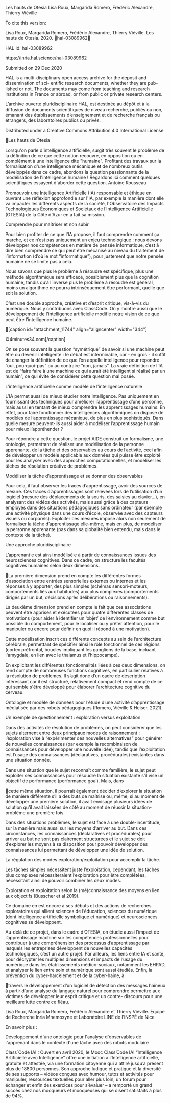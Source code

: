 Les hauts de Otesia
Lisa Roux, Margarida Romero, Frédéric Alexandre, Thierry Viéville

To cite this version:

Lisa Roux, Margarida Romero, Frédéric Alexandre, Thierry Viéville. Les hauts de Otesia. 2020.
￿hal-03089962￿

HAL Id: hal-03089962

https://inria.hal.science/hal-03089962

Submitted on 29 Dec 2020

HAL is a multi-disciplinary open access
archive for the deposit and dissemination of sci-
entific research documents, whether they are pub-
lished or not. The documents may come from
teaching and research institutions in France or
abroad, or from public or private research centers.

L’archive ouverte pluridisciplinaire HAL, est
destinée au dépôt et à la diffusion de documents
scientifiques de niveau recherche, publiés ou non,
émanant des établissements d’enseignement et de
recherche français ou étrangers, des laboratoires
publics ou privés.

Distributed under a Creative Commons Attribution 4.0 International License

Les hauts de Otesia

Lorsqu'on parle d'intelligence artificielle, surgit très souvent le problème de la définition de ce que 
cette notion recouvre, en opposition ou en complément à une intelligence dite "humaine". Profitant des 
travaux sur la formalisation d'une intelligence mécanique et de nombreux outils développés dans ce 
cadre, abordons la question passionnante de la modélisation de l'intelligence humaine ! Regardons ici 
comment quelques scientifiques essayent d'aborder cette question. Antoine Rousseau

Promouvoir une Intelligence Artificielle (IA) responsable et éthique en ouvrant une réflexion 
approfondie sur l'IA, par exemple la manière dont elle va impacter les différents aspects de la société, 
l'Observatoire des Impacts Technologiques Économiques et Sociétaux de l’Intelligence Artificielle 
(OTESIA) de la Côte d'Azur en a fait sa mission. 

Comprendre pour maîtriser et non subir

Pour bien profiter de ce que l’IA propose, il faut comprendre comment ça marche, et ce n’est pas 
uniquement un enjeu technologique : nous devons développer nos compétences en matière de pensée 
informatique, c’est à dire bien comprendre ce qui peut être mécanisé au niveau du traitement de 
l’information (d’où le mot “informatique”), pour justement que notre pensée humaine ne se limite pas à
cela. 

Nous savons que plus le problème à résoudre est spécifique, plus une méthode algorithmique sera 
efficace, possiblement plus que la cognition humaine, tandis qu’à l’inverse plus le problème à résoudre 
est général, moins un algorithme ne pourra intrinsèquement être performant, quelle que soit la solution.

C’est une double approche, créative et d’esprit critique, vis-à-vis du numérique. Nous y contribuons 
avec ClassCode. On y montre aussi que le développement de l’intelligence artificielle modifie notre 
vision de ce que peut être l’intelligence humaine.

[caption id="attachment\_11744" align="aligncenter" width="344"]

 ©4minutes34.com[/caption]

On se pose souvent la question “symétrique” de savoir si une machine peut être ou devenir 
intelligente : le débat est interminable, car - en gros - il suffit de changer la définition de ce que l’on 
appelle intelligence pour répondre “oui, pourquoi-pas” ou au contraire “non, jamais”. La vraie 
définition de l’IA est de “faire faire à une machine ce qui aurait été intelligent si réalisé par un humain”,
ce qui évite de considérer cette question mal posée. 

L’intelligence artificielle comme modèle de l’intelligence naturelle

L’IA permet aussi de mieux étudier notre intelligence. Pas uniquement en fournissant des techniques 
pour améliorer l’apprentissage d’une personne, mais aussi en tentant de mieux comprendre les 
apprentissages humains. En effet, pour faire fonctionner des intelligences algorithmiques on dispose de 
modèles de l’apprentissage mécanique, de plus en plus sophistiqués. Dans quelle mesure peuvent-ils 
aussi aider à modéliser l’apprentissage humain pour mieux l’appréhender ?

Pour répondre à cette question, le projet AIDE construit un formalisme, une ontologie, permettant de 
réaliser une modélisation de la personne apprenante, de la tâche et des observables au cours de 
l’activité, ceci afin de développer un modèle applicable aux données qui puisse être exploité pour les 
analyser avec des approches computationnelles, et modéliser les tâches de résolution créative de 
problèmes.

Modéliser la tâche d’apprentissage et se donner des observables

Pour cela, il faut observer les traces d’apprentissage, avoir des sources de mesure. Ces traces 
d’apprentissages sont relevées lors de l’utilisation d’un logiciel (mesure des déplacements de la souris, 
des saisies au clavier...), en analysant des vidéos des activités, mais aussi grâce à des capteurs employés
dans des situations pédagogiques sans ordinateur (par exemple une activité physique dans une cours 
d’école, observée avec des capteurs visuels ou corporels). Exploiter ces mesures impose alors non 
seulement de formaliser la tâche d’apprentissage elle-même, mais en plus, de modéliser la personne 
apprenante (pas dans sa globalité bien entendu, mais dans le contexte de la tâche).

Une approche pluridisciplinaire

L’apprenant·e est ainsi modélisé·e à partir de connaissances issues des neurosciences cognitives. Dans 
ce cadre, on structure les facultés cognitives humaines selon deux dimensions.

La première dimension prend en compte les différentes formes d’association entre entrées sensorielles 
externes ou internes et les réponses à y apporter, des plus simples (schémas sensori-moteurs, 
comportements liés aux habitudes) aux plus complexes (comportements dirigés par un but, décisions 
après délibérations ou raisonnements).

La deuxième dimension prend en compte le fait que ces associations peuvent être apprises et exécutées 
pour quatre différentes classes de motivations (pour aider à identifier un ‘objet’ de l’environnement 
comme but possible du comportement, pour le localiser ou y prêter attention, pour le manipuler ou 
encore pour définir en quoi il répond à une motivation). 

Cette modélisation inscrit ces différents concepts au sein de l’architecture cérébrale, permettant de 
spécifier ainsi le rôle fonctionnel de ces régions (cortex préfrontal, boucles impliquant les ganglions de 
la base, incluant l'amygdale, en lien avec le thalamus et l’hippocampe). 

En explicitant les différentes fonctionnalités liées à ces deux dimensions, on rend compte de 
nombreuses fonctions cognitives, en particulier relatives à la résolution de problèmes. Il s’agit donc 
d’un cadre de description intéressant car il est structuré, relativement compact et rend compte de ce qui 
semble s'être développé pour élaborer l’architecture cognitive du cerveau.

Ontologie et modèle de données pour l’étude d’une activité d’apprentissage médiatisée par des robots 
pédagogiques (Romero, Viéville & Heiser, 2021). 

Un exemple de questionnement : exploration versus exploitation

Dans des activités de résolution de problèmes, on peut considérer que les sujets alternent entre deux 
principaux modes de raisonnement : l’exploration vise à “expérimenter des nouvelles alternatives” pour
générer de nouvelles connaissances (par exemple la recombinaison de connaissances pour développer 
une nouvelle idée), tandis que l’exploitation est l’usage des connaissances (déclaratives, procédurales) 
existantes dans une situation donnée. 

Dans une situation que le sujet reconnaît comme familière, le sujet peut exploiter ses connaissances 
pour résoudre la situation existante s’il vise un objectif de performance (performance goal). Mais, dans

cette même situation, il pourrait également décider d’explorer la situation de manière différente s’il a 
des buts de maîtrise ou, même, si au moment de développer une première solution, il avait envisagé 
plusieurs idées de solution qu’il avait laissées de côté au moment de réussir la situation-problème une 
première fois. 

Dans des situations problèmes, le sujet est face à une double-incertitude, sur la manière mais aussi sur 
les moyens d’arriver au but. Dans ces circonstances, les connaissances (déclaratives et procédurales) 
pour arriver au but ne sont pas clairement structurées et le sujet se doit d’explorer les moyens à sa 
disposition pour pouvoir développer des connaissances lui permettant de développer une idée de 
solution. 

La régulation des modes exploration/exploitation pour accomplir la tâche. 

Les tâches simples nécessitent juste l’exploitation, cependant, les tâches plus complexes nécessiteraient
l’exploration pour être complétées, nécessitant ainsi de pouvoir combiner les deux modes. 

Exploration et exploitation selon la (mé)connaissance des moyens en lien aux objectifs (Busscher et al 
2019).

Ce domaine en est encore à ses débuts et des actions de recherches exploratoires qui allient sciences de 
l’éducation, sciences du numérique (dont intelligence artificielle symbolique et numérique) et 
neurosciences cognitives se développent.

Au-delà de ce projet, dans le cadre d’OTESIA, on étudie aussi l’impact de l’apprentissage machine sur 
les compétences professionnelles pour contribuer à une compréhension des processus d’apprentissage 
par lesquels les entreprises développent de nouvelles capacités technologiques, c’est un autre projet. 
Par ailleurs, les liens entre IA et santé, pour décrypter les multiples dimensions et impacts de l’usage du
numérique dans les établissements médico-sociaux, notamment les EHPAD, et analyser le lien entre 
soin et numérique sont aussi étudiés. Enfin, la prévention du cyber-harcèlement et de la cyber-haine, à 

travers le développement d’un logiciel de détection des messages haineux à partir d’une analyse du 
langage naturel pour comprendre permettre aux victimes de développer leur esprit critique et un contre-
discours pour une meilleure lutte contre ce fléau.

Lisa Roux, Margarida Romero, Frédéric Alexandre et Thierry Viéville. 
 Équipe de Recherche Inria Mnemosyne et Laboratoire LINE de l’INSPÉ de Nice

En savoir plus :

Développement d'une ontologie pour l'analyse d'observables de l'apprenant dans le contexte d'une tâche
avec des robots modulaire

Class´Code IAI : Ouvert en avril 2020, le Mooc Class’Code IAI “Intelligence Artificielle avec 
Intelligence” offre une initiation à l’Intelligence artificielle, gratuite et attestée, via une formation 
citoyenne qui a attiré jusqu’à présent plus de 18800 personnes. Son approche ludique et pratique et la 
diversité de ses supports – vidéos conçues avec humour, tutos et activités pour manipuler, ressources 
textuelles pour aller plus loin, un forum pour échanger et enfin des exercices pour s’évaluer – a 
remporté un grand succès chez nos mooqueurs et mooqueuses qui se disent satisfaits à plus de 94%. 

 
